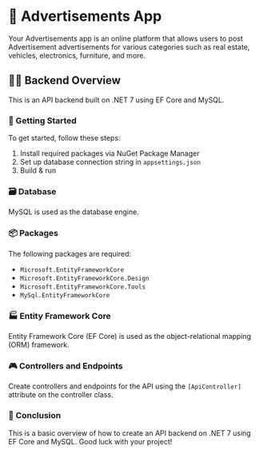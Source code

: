 ﻿
# 📝 Advertisements App

Your Advertisements app is an online platform that allows users to post Advertisement advertisements for various categories such as real estate, vehicles, electronics, furniture, and more. 

## 👨‍💻 Backend Overview

This is an API backend built on .NET 7 using EF Core and MySQL. 

### 🚀 Getting Started

To get started, follow these steps:

1. Install required packages via NuGet Package Manager
2. Set up database connection string in `appsettings.json`
3. Build & run

### 🗃️ Database

MySQL is used as the database engine. 

### 📦 Packages

The following packages are required:

- `Microsoft.EntityFrameworkCore`
- `Microsoft.EntityFrameworkCore.Design`
- `Microsoft.EntityFrameworkCore.Tools`
- `MySql.EntityFrameworkCore`

### 🏭 Entity Framework Core

Entity Framework Core (EF Core) is used as the object-relational mapping (ORM) framework. 

### 🎮 Controllers and Endpoints

Create controllers and endpoints for the API using the `[ApiController]` attribute on the controller class.

### 📝 Conclusion

This is a basic overview of how to create an API backend on .NET 7 using EF Core and MySQL. Good luck with your project!
